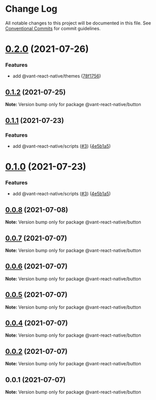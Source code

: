 # Change Log

All notable changes to this project will be documented in this file.
See [Conventional Commits](https://conventionalcommits.org) for commit guidelines.

# [0.2.0](https://github.com/youngjuning/vant-react-native/compare/@vant-react-native/button@0.1.2...@vant-react-native/button@0.2.0) (2021-07-26)


### Features

* add @vant-react-native/themes ([78f1756](https://github.com/youngjuning/vant-react-native/commit/78f17569b70c5c9cf4ae5943f10bccf7ea6b6718))





## [0.1.2](https://github.com/youngjuning/vant-react-native/compare/@vant-react-native/button@0.1.1...@vant-react-native/button@0.1.2) (2021-07-25)

**Note:** Version bump only for package @vant-react-native/button





## [0.1.1](https://github.com/youngjuning/vant-react-native/compare/@vant-react-native/button@0.0.8...@vant-react-native/button@0.1.1) (2021-07-23)


### Features

* add @vant-react-native/scripts ([#3](https://github.com/youngjuning/vant-react-native/issues/3)) ([4e5b1a5](https://github.com/youngjuning/vant-react-native/commit/4e5b1a5271f5f95ae133a14d233c51acf8539a26))





# [0.1.0](https://github.com/youngjuning/vant-react-native/compare/@vant-react-native/button@0.0.8...@vant-react-native/button@0.1.0) (2021-07-23)


### Features

* add @vant-react-native/scripts ([#3](https://github.com/youngjuning/vant-react-native/issues/3)) ([4e5b1a5](https://github.com/youngjuning/vant-react-native/commit/4e5b1a5271f5f95ae133a14d233c51acf8539a26))





## [0.0.8](https://github.com/youngjuning/vant-react-native/compare/@vant-react-native/button@0.0.7...@vant-react-native/button@0.0.8) (2021-07-08)

**Note:** Version bump only for package @vant-react-native/button





## [0.0.7](https://github.com/youngjuning/vant-react-native/compare/@vant-react-native/button@0.0.6...@vant-react-native/button@0.0.7) (2021-07-07)

**Note:** Version bump only for package @vant-react-native/button





## [0.0.6](https://github.com/youngjuning/vant-react-native/compare/@vant-react-native/button@0.0.5...@vant-react-native/button@0.0.6) (2021-07-07)

**Note:** Version bump only for package @vant-react-native/button





## [0.0.5](https://github.com/youngjuning/vant-react-native/compare/@vant-react-native/button@0.0.4...@vant-react-native/button@0.0.5) (2021-07-07)

**Note:** Version bump only for package @vant-react-native/button





## [0.0.4](https://github.com/youngjuning/vant-react-native/compare/@vant-react-native/button@0.0.2...@vant-react-native/button@0.0.4) (2021-07-07)

**Note:** Version bump only for package @vant-react-native/button





## [0.0.2](https://github.com/youngjuning/vant-react-native/compare/@vant-react-native/button@0.0.1...@vant-react-native/button@0.0.2) (2021-07-07)

**Note:** Version bump only for package @vant-react-native/button





## 0.0.1 (2021-07-07)

**Note:** Version bump only for package @vant-react-native/button
